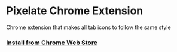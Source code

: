# Pixelate Chrome Extension
Chrome extension that makes all tab icons to follow the same style

### [Install from Chrome Web Store](https://chrome.google.com/webstore/detail/pixelate/ploffbpabbckaipfbpkkjjgkoapfkccj)
